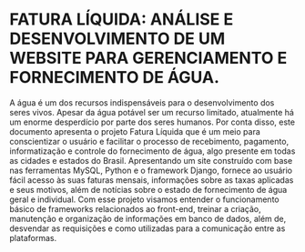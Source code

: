 # FATURA LÍQUIDA: ANÁLISE E DESENVOLVIMENTO DE UM WEBSITE PARA GERENCIAMENTO E FORNECIMENTO DE ÁGUA. 

A água é um dos recursos indispensáveis para o desenvolvimento dos seres vivos. Apesar da água potável ser um recurso limitado, atualmente há um enorme desperdício por parte dos seres humanos. Por conta disso, este documento apresenta o projeto Fatura Líquida que é um meio para conscientizar o usuário e facilitar o processo de recebimento, pagamento, informatização e controle do fornecimento de água, algo presente em todas as cidades e estados do Brasil. Apresentando um site construído com base nas ferramentas MySQL, Python e o framework Django, fornece ao usuário fácil acesso às suas faturas mensais, informações sobre as taxas aplicadas e seus motivos, além de notícias sobre o estado de fornecimento de água geral e individual. Com esse projeto visamos entender o funcionamento básico de frameworks relacionados ao front-end, treinar a criação, manutenção e organização de informações em banco de dados, além de, desvendar as requisições e como utilizadas para a comunicação entre as plataformas. 
